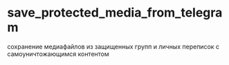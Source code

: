 # save_protected_media_from_telegram
сохранение медиафайлов из защищенных групп и личных переписок с самоуничтожающимся контентом

